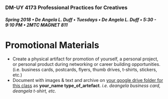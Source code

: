 ### DM-UY 4173 Professional Practices for Creatives
##### Spring 2018 • De Angela L. Duff • Tuesdays • De Angela L. Duff • 5:30 - 9:10 PM • 2MTC MAGNET 811

# Promotional Materials

* Create a physical artifact for promotion of yourself, a personal project, or personal product during networking or career building opportunities. (i.e. business cards, postcards, flyers, thumb drives, t-shirts, stickers, etc.)
* Document with images &amp; text and archive on [your google drive folder for this class](deliverables.md) as **your_name type_of_artefact**. *i.e. deangela business card, deangela t-shirt, etc.*

